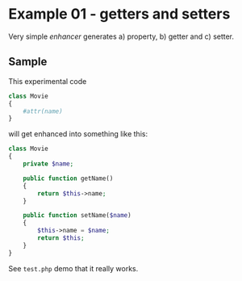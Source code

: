 # Example 01 - getters and setters

Very simple *enhancer* generates a) property, b) getter and c) setter.


## Sample
This experimental code

```php
class Movie
{
	#attr(name)
}
```

will get enhanced into something like this:
```php
class Movie
{
	private $name;

	public function getName()
	{
		return $this->name;
	}

	public function setName($name)
	{
	    $this->name = $name;
	    return $this;
	}
}
```

See `test.php` demo that it really works.
